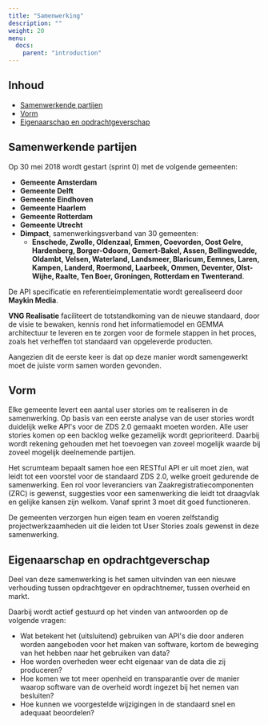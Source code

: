 ```yaml
---
title: "Samenwerking"
description: ""
weight: 20
menu:
  docs:
    parent: "introduction"
---
```


## Inhoud
* [Samenwerkende partijen](#samenwerkende-partijen)
* [Vorm](#vorm)
* [Eigenaarschap en opdrachtgeverschap](#eigenaarschap-en-opdrachtgeverschap)


## Samenwerkende partijen

Op 30 mei 2018 wordt gestart (sprint 0) met de volgende gemeenten:

- **Gemeente Amsterdam**
- **Gemeente Delft**
- **Gemeente Eindhoven**
- **Gemeente Haarlem**
- **Gemeente Rotterdam**
- **Gemeente Utrecht**
- **Dimpact**, samenwerkingsverband van 30 gemeenten:
  - **Enschede, Zwolle, Oldenzaal, Emmen, Coevorden, Oost Gelre, Hardenberg, Borger-Odoorn, Gemert-Bakel, Assen, Bellingwedde, Oldambt, Velsen, Waterland, Landsmeer, Blaricum, Eemnes, Laren, Kampen, Landerd, Roermond, Laarbeek, Ommen, Deventer, Olst-Wijhe, Raalte, Ten Boer, Groningen, Rotterdam en Twenterand**.

De API specificatie en referentieimplementatie wordt gerealiseerd door **Maykin Media**.

**VNG Realisatie** faciliteert de totstandkoming van de nieuwe standaard, door de visie te bewaken, kennis rond het informatiemodel en GEMMA architectuur te leveren en te zorgen voor de formele stappen in het proces, zoals het verheffen tot standaard van opgeleverde producten.

Aangezien dit de eerste keer is dat op deze manier wordt samengewerkt moet de juiste vorm samen worden gevonden.


## Vorm

Elke gemeente levert een aantal user stories om te realiseren in de samenwerking.
Op basis van een eerste analyse van de user stories wordt duidelijk welke API's voor de ZDS 2.0 gemaakt moeten worden. Alle user stories komen op een backlog welke gezamelijk wordt geprioriteerd. Daarbij wordt rekening gehouden met het toevoegen van zoveel mogelijk waarde bij zoveel mogelijk deelnemende partijen.

Het scrumteam bepaalt samen hoe een RESTful API er uit moet zien, wat leidt tot een voorstel voor de standaard ZDS 2.0, welke groeit gedurende de samenwerking. Een rol voor leveranciers van Zaakregistratiecomponenten (ZRC) is gewenst, suggesties voor een samenwerking die leidt tot draagvlak en gelijke kansen zijn welkom. Vanaf sprint 3 moet dit goed functioneren.

De gemeenten verzorgen hun eigen team en voeren zelfstandig projectwerkzaamheden uit die leiden tot User Stories zoals gewenst in deze samenwerking.


## Eigenaarschap en opdrachtgeverschap

Deel van deze samenwerking is het samen uitvinden van een nieuwe verhouding tussen opdrachtgever en opdrachtnemer, tussen overheid en markt.

Daarbij wordt actief gestuurd op het vinden van antwoorden op de volgende vragen:

- Wat betekent het (uitsluitend) gebruiken van API's die door anderen worden aangeboden voor het maken van software, kortom de beweging van het hebben naar het gebruiken van data?
- Hoe worden overheden weer echt eigenaar van de data die zij produceren?
- Hoe komen we tot meer openheid en transparantie over de manier waarop software van de overheid wordt ingezet bij het nemen van besluiten?
- Hoe kunnen we voorgestelde wijzigingen in de standaard snel en adequaat beoordelen?
